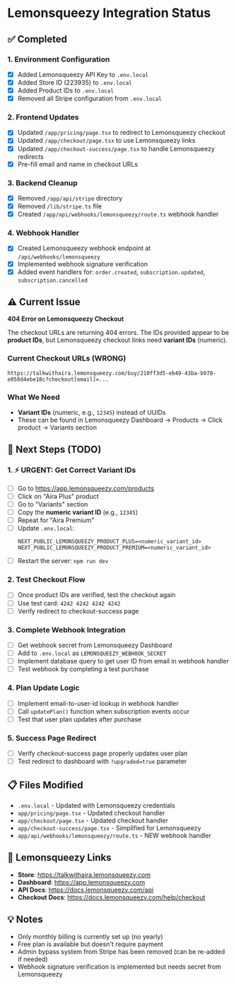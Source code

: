 # Lemonsqueezy Integration Status

## ✅ Completed

### 1. Environment Configuration
- [x] Added Lemonsqueezy API Key to `.env.local`
- [x] Added Store ID (223935) to `.env.local`
- [x] Added Product IDs to `.env.local`
- [x] Removed all Stripe configuration from `.env.local`

### 2. Frontend Updates
- [x] Updated `/app/pricing/page.tsx` to redirect to Lemonsqueezy checkout
- [x] Updated `/app/checkout/page.tsx` to use Lemonsqueezy links
- [x] Updated `/app/checkout-success/page.tsx` to handle Lemonsqueezy redirects
- [x] Pre-fill email and name in checkout URLs

### 3. Backend Cleanup
- [x] Removed `/app/api/stripe` directory
- [x] Removed `/lib/stripe.ts` file
- [x] Created `/app/api/webhooks/lemonsqueezy/route.ts` webhook handler

### 4. Webhook Handler
- [x] Created Lemonsqueezy webhook endpoint at `/api/webhooks/lemonsqueezy`
- [x] Implemented webhook signature verification
- [x] Added event handlers for: `order.created`, `subscription.updated`, `subscription.cancelled`

## ⚠️ Current Issue

**404 Error on Lemonsqueezy Checkout**

The checkout URLs are returning 404 errors. The IDs provided appear to be **product IDs**, but Lemonsqueezy checkout links need **variant IDs** (numeric).

### Current Checkout URLs (WRONG)
```
https://talkwithaira.lemonsqueezy.com/buy/210ff3d5-eb49-43ba-b978-e058d4ebe18c?checkout[email]=...
```

### What We Need
- **Variant IDs** (numeric, e.g., `12345`) instead of UUIDs
- These can be found in Lemonsqueezy Dashboard → Products → Click product → Variants section

## 🔧 Next Steps (TODO)

### 1. ⚡ URGENT: Get Correct Variant IDs
- [ ] Go to https://app.lemonsqueezy.com/products
- [ ] Click on "Aira Plus" product
- [ ] Go to "Variants" section
- [ ] Copy the **numeric variant ID** (e.g., `12345`)
- [ ] Repeat for "Aira Premium"
- [ ] Update `.env.local`:
  ```
  NEXT_PUBLIC_LEMONSQUEEZY_PRODUCT_PLUS=<numeric_variant_id>
  NEXT_PUBLIC_LEMONSQUEEZY_PRODUCT_PREMIUM=<numeric_variant_id>
  ```
- [ ] Restart the server: `npm run dev`

### 2. Test Checkout Flow
- [ ] Once product IDs are verified, test the checkout again
- [ ] Use test card: `4242 4242 4242 4242`
- [ ] Verify redirect to checkout-success page

### 3. Complete Webhook Integration
- [ ] Get webhook secret from Lemonsqueezy Dashboard
- [ ] Add to `.env.local` as `LEMONSQUEEZY_WEBHOOK_SECRET`
- [ ] Implement database query to get user ID from email in webhook handler
- [ ] Test webhook by completing a test purchase

### 4. Plan Update Logic
- [ ] Implement email-to-user-id lookup in webhook handler
- [ ] Call `updatePlan()` function when subscription events occur
- [ ] Test that user plan updates after purchase

### 5. Success Page Redirect
- [ ] Verify checkout-success page properly updates user plan
- [ ] Test redirect to dashboard with `?upgraded=true` parameter

## 📋 Files Modified

- `.env.local` - Updated with Lemonsqueezy credentials
- `app/pricing/page.tsx` - Updated checkout handler
- `app/checkout/page.tsx` - Updated checkout handler
- `app/checkout-success/page.tsx` - Simplified for Lemonsqueezy
- `app/api/webhooks/lemonsqueezy/route.ts` - NEW webhook handler

## 🔗 Lemonsqueezy Links

- **Store**: https://talkwithaira.lemonsqueezy.com
- **Dashboard**: https://app.lemonsqueezy.com
- **API Docs**: https://docs.lemonsqueezy.com/api
- **Checkout Docs**: https://docs.lemonsqueezy.com/help/checkout

## 💡 Notes

- Only monthly billing is currently set up (no yearly)
- Free plan is available but doesn't require payment
- Admin bypass system from Stripe has been removed (can be re-added if needed)
- Webhook signature verification is implemented but needs secret from Lemonsqueezy

